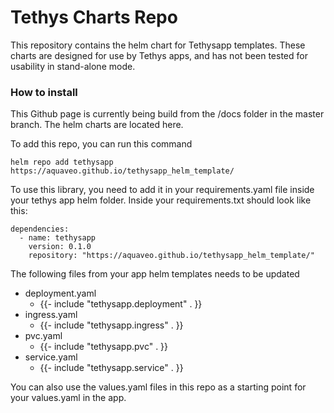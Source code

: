 # Tethys Charts Repo
This repository contains the helm chart for Tethysapp templates. These charts are designed for use by Tethys apps, and has not been tested for usability in stand-alone mode.

### How to install
This Github page is currently being build from the /docs folder in the master branch. The helm charts are located here.

To add this repo, you can run this command
```console
helm repo add tethysapp https://aquaveo.github.io/tethysapp_helm_template/
```

To use this library, you need to add it in your requirements.yaml file inside your tethys app helm folder. Inside your requirements.txt should look like this:
``` console
dependencies:
  - name: tethysapp
    version: 0.1.0
    repository: "https://aquaveo.github.io/tethysapp_helm_template/"
```

The following files from your app helm templates needs to be updated
+ deployment.yaml 
  + {{- include "tethysapp.deployment" . }}   
+ ingress.yaml 
  + {{- include "tethysapp.ingress" . }}   
+ pvc.yaml 
  + {{- include "tethysapp.pvc" . }}   
+ service.yaml 
  + {{- include "tethysapp.service" . }}

You can also use the values.yaml files in this repo as a starting point for your values.yaml in the app.         